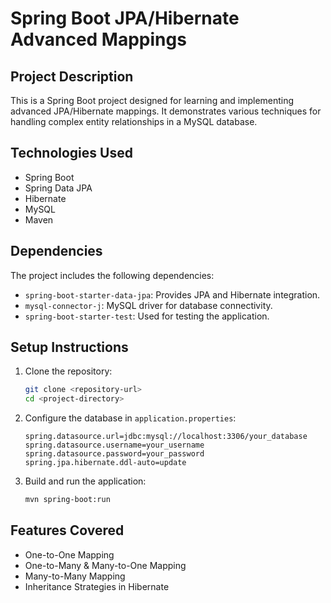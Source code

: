 # Spring Boot JPA/Hibernate Advanced Mappings

## Project Description
This is a Spring Boot project designed for learning and implementing advanced JPA/Hibernate mappings. It demonstrates various techniques for handling complex entity relationships in a MySQL database.

## Technologies Used
- Spring Boot
- Spring Data JPA
- Hibernate
- MySQL
- Maven

## Dependencies
The project includes the following dependencies:
- `spring-boot-starter-data-jpa`: Provides JPA and Hibernate integration.
- `mysql-connector-j`: MySQL driver for database connectivity.
- `spring-boot-starter-test`: Used for testing the application.

## Setup Instructions
1. Clone the repository:
   ```sh
   git clone <repository-url>
   cd <project-directory>
   ```
2. Configure the database in `application.properties`:
   ```properties
   spring.datasource.url=jdbc:mysql://localhost:3306/your_database
   spring.datasource.username=your_username
   spring.datasource.password=your_password
   spring.jpa.hibernate.ddl-auto=update
   ```
3. Build and run the application:
   ```sh
   mvn spring-boot:run
   ```

## Features Covered
- One-to-One Mapping
- One-to-Many & Many-to-One Mapping
- Many-to-Many Mapping
- Inheritance Strategies in Hibernate
